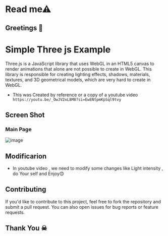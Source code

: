# Read me⚠ 
## Greetings 💐

# Simple Three js Example
Three.js is a JavaScript library that uses WebGL in an HTML5 canvas to render animations that alone are not possible to create in WebGL. This library is responsible for creating lighting effects, shadows, materials, textures, and 3D geometrical models, which are very hard to create in WebGL.

- This was Created by reference or a copy of a youtube video ``` https://youtu.be/_OwJV2xL8M8?si=EwENtpmKpSql9tvy```

## Screen Shot
   ### Main Page
   ![image](https://github.com/jaisuriya97/Threejs/assets/80122325/d111136a-2358-4e09-8910-357a9e703d33)


## Modificarion
- In youtube video , we need to modify some changes like Light intensity ,  do Your self and Enjoy😊 



## Contributing

If you'd like to contribute to this project, feel free to fork the repository and submit a pull request. You can also open issues for bug reports or feature requests.

## Thank You ☠
